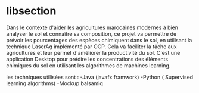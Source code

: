 # libsection
Dans le contexte d'aider les agricultures marocaines modernes à bien analyser le sol et connaître sa composition, ce projet va permettre de prévoir les pourcentages des espèces chimiquent dans le sol, en utilisant  la technique LaserAg implémenté par OCP. Cela va faciliter la tâche aux agricultures et leur permet d'améliorer la productivité du sol.
C'est une application Desktop pour prédire les concentrations des éléments chimiques du sol en utilisant les algorithmes de machines learning.

les techniques utilisées sont :
-Java (javafx framwork)
-Python ( Supervised learning algorithms)
-Mockup balsamiq
